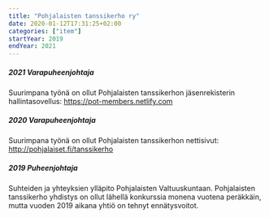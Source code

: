 ```yaml
---
title: "Pohjalaisten tanssikerho ry"
date: 2020-01-12T17:31:25+02:00
categories: ["item"]
startYear: 2019
endYear: 2021
---
```


##### 2021 Varapuheenjohtaja
Suurimpana työnä on ollut Pohjalaisten tanssikerhon jäsenrekisterin hallintasovellus: https://pot-members.netlify.com

##### 2020 Varapuheenjohtaja
Suurimpana työnä on ollut Pohjalaisten tanssikerhon nettisivut: http://pohjalaiset.fi/tanssikerho

##### 2019 Puheenjohtaja
Suhteiden ja yhteyksien ylläpito Pohjalaisten Valtuuskuntaan. Pohjalaisten tanssikerho yhdistys on ollut lähellä konkurssia monena vuotena peräkkäin, mutta vuoden 2019 aikana yhtiö on tehnyt ennätysvoitot.
